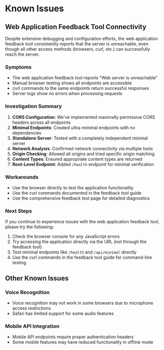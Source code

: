 # Known Issues

## Web Application Feedback Tool Connectivity

Despite extensive debugging and configuration efforts, the web application feedback tool consistently reports that the server is unreachable, even though all other access methods (browsers, curl, etc.) can successfully reach the server.

### Symptoms
- The web application feedback tool reports "Web server is unreachable"
- Manual browser testing shows all endpoints are accessible 
- curl commands to the same endpoints return successful responses
- Server logs show no errors when processing requests

### Investigation Summary
1. **CORS Configuration**: We've implemented maximally permissive CORS headers across all endpoints
2. **Minimal Endpoints**: Created ultra-minimal endpoints with no dependencies
3. **Standalone Server**: Tested with a completely independent minimal server
4. **Network Analysis**: Confirmed network connectivity via multiple tools
5. **Origin Checking**: Allowed all origins and tried specific origin matching
6. **Content Types**: Ensured appropriate content types are returned
7. **Root-Level Endpoint**: Added `/health` endpoint for minimal verification

### Workarounds
- Use the browser directly to test the application functionality
- Use the curl commands documented in the feedback tool guide
- Use the comprehensive feedback test page for detailed diagnostics

### Next Steps
If you continue to experience issues with the web application feedback tool, please try the following:

1. Check the browser console for any JavaScript errors
2. Try accessing the application directly via the URL (not through the feedback tool)
3. Test minimal endpoints like `/health` and `/api/minimal` directly
4. Use the curl commands in the feedback tool guide for command-line testing

## Other Known Issues

### Voice Recognition
- Voice recognition may not work in some browsers due to microphone access restrictions
- Safari has limited support for some audio features

### Mobile API Integration
- Mobile API endpoints require proper authentication headers
- Some mobile features may have reduced functionality in offline mode
